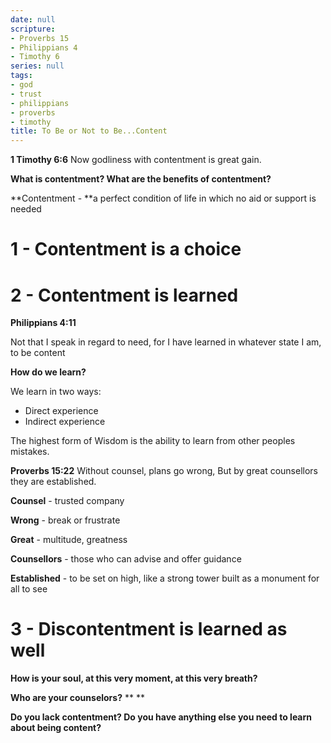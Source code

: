 ```yaml
---
date: null
scripture:
- Proverbs 15
- Philippians 4
- Timothy 6
series: null
tags:
- god
- trust
- philippians
- proverbs
- timothy
title: To Be or Not to Be...Content
---
```



**1 Timothy 6:6**
Now godliness with contentment is great gain.

**What is contentment? What are the benefits of contentment?**

**Contentment - **a perfect condition of life in which no aid or support is needed

# 1 - Contentment is a choice

# 2 - Contentment is learned

**Philippians 4:11**

Not that I speak in regard to need, for I have learned in whatever state I am, to be content

**How do we learn?**

We learn in two ways:

- Direct experience
- Indirect experience

The highest form of Wisdom is the ability to learn from other peoples mistakes.

**Proverbs 15:22**
Without counsel, plans go wrong, But by great counsellors they are established.

**Counsel** - trusted company

**Wrong** - break or frustrate

**Great** - multitude, greatness

**Counsellors** - those who can advise and offer guidance

**Established** - to be set on high, like a strong tower built as a monument for all to see

# 3 - Discontentment is learned as well

**How is your soul, at this very moment, at this very breath?**

**Who are your counselors?**
**
**

**Do you lack contentment? Do you have anything else you need to learn about being content?**